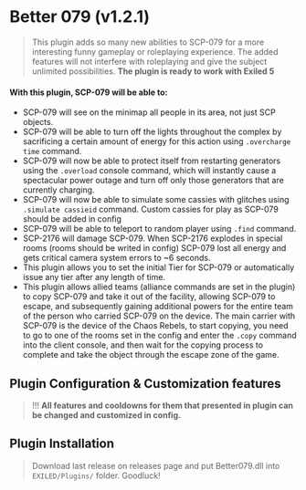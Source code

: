 # Better 079 (v1.2.1)
> This plugin adds so many new abilities to SCP-079 for a more interesting funny gameplay or roleplaying experience. The added features will not interfere with roleplaying and give the subject unlimited possibilities. **The plugin is ready to work with Exiled 5**
> 
#### With this plugin, SCP-079 will be able to:
- SCP-079 will see on the minimap all people in its area, not just SCP objects.
- SCP-079 will be able to turn off the lights throughout the complex by sacrificing a certain amount of energy for this action using ``.overcharge time`` command.
- SCP-079 will now be able to protect itself from restarting generators using the ``.overload`` console command, which will instantly cause a spectacular power outage and turn off only those generators that are currently charging.
- SCP-079 will now be able to simulate some cassies with glitches using ``.simulate cassieid`` command. Custom cassies for play as SCP-079 should be added in config
- SCP-079 will be able to teleport to random player using ``.find`` command.
- SCP-2176 will damage SCP-079. When SCP-2176 explodes in special rooms (rooms should be writed in config) SCP-079 lost all energy and gets critical camera system errors to ~6 seconds.
- This plugin allows you to set the initial Tier for SCP-079 or automatically issue any tier after any length of time.
- This plugin allows allied teams (alliance commands are set in the plugin) to copy SCP-079 and take it out of the facility, allowing SCP-079 to escape, and subsequently gaining additional powers for the entire team of the person who carried SCP-079 on the device. The main carrier with SCP-079 is the device of the Chaos Rebels, to start copying, you need to go to one of the rooms set in the config and enter the ``.copy`` command into the client console, and then wait for the copying process to complete and take the object through the escape zone of the game.

## Plugin Configuration & Customization features
> !!! **All features and cooldowns for them that presented in plugin can be changed and customized in config.**

## Plugin Installation
> Download last release on releases page and put Better079.dll into ``EXILED/Plugins/`` folder. Goodluck!

